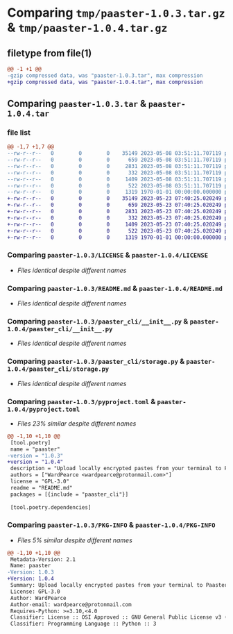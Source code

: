 # Comparing `tmp/paaster-1.0.3.tar.gz` & `tmp/paaster-1.0.4.tar.gz`

## filetype from file(1)

```diff
@@ -1 +1 @@
-gzip compressed data, was "paaster-1.0.3.tar", max compression
+gzip compressed data, was "paaster-1.0.4.tar", max compression
```

## Comparing `paaster-1.0.3.tar` & `paaster-1.0.4.tar`

### file list

```diff
@@ -1,7 +1,7 @@
--rw-r--r--   0        0        0    35149 2023-05-08 03:51:11.707119 paaster-1.0.3/LICENSE
--rw-r--r--   0        0        0      659 2023-05-08 03:51:11.707119 paaster-1.0.3/README.md
--rw-r--r--   0        0        0     2831 2023-05-08 03:51:11.707119 paaster-1.0.3/paaster_cli/__init__.py
--rw-r--r--   0        0        0      332 2023-05-08 03:51:11.707119 paaster-1.0.3/paaster_cli/misc.py
--rw-r--r--   0        0        0     1409 2023-05-08 03:51:11.707119 paaster-1.0.3/paaster_cli/storage.py
--rw-r--r--   0        0        0      522 2023-05-08 03:51:11.707119 paaster-1.0.3/pyproject.toml
--rw-r--r--   0        0        0     1319 1970-01-01 00:00:00.000000 paaster-1.0.3/PKG-INFO
+-rw-r--r--   0        0        0    35149 2023-05-23 07:40:25.020249 paaster-1.0.4/LICENSE
+-rw-r--r--   0        0        0      659 2023-05-23 07:40:25.020249 paaster-1.0.4/README.md
+-rw-r--r--   0        0        0     2831 2023-05-23 07:40:25.020249 paaster-1.0.4/paaster_cli/__init__.py
+-rw-r--r--   0        0        0      332 2023-05-23 07:40:25.020249 paaster-1.0.4/paaster_cli/misc.py
+-rw-r--r--   0        0        0     1409 2023-05-23 07:40:25.020249 paaster-1.0.4/paaster_cli/storage.py
+-rw-r--r--   0        0        0      522 2023-05-23 07:40:25.020249 paaster-1.0.4/pyproject.toml
+-rw-r--r--   0        0        0     1319 1970-01-01 00:00:00.000000 paaster-1.0.4/PKG-INFO
```

### Comparing `paaster-1.0.3/LICENSE` & `paaster-1.0.4/LICENSE`

 * *Files identical despite different names*

### Comparing `paaster-1.0.3/README.md` & `paaster-1.0.4/README.md`

 * *Files identical despite different names*

### Comparing `paaster-1.0.3/paaster_cli/__init__.py` & `paaster-1.0.4/paaster_cli/__init__.py`

 * *Files identical despite different names*

### Comparing `paaster-1.0.3/paaster_cli/storage.py` & `paaster-1.0.4/paaster_cli/storage.py`

 * *Files identical despite different names*

### Comparing `paaster-1.0.3/pyproject.toml` & `paaster-1.0.4/pyproject.toml`

 * *Files 23% similar despite different names*

```diff
@@ -1,10 +1,10 @@
 [tool.poetry]
 name = "paaster"
-version = "1.0.3"
+version = "1.0.4"
 description = "Upload locally encrypted pastes from your terminal to Paaster"
 authors = ["WardPearce <wardpearce@protonmail.com>"]
 license = "GPL-3.0"
 readme = "README.md"
 packages = [{include = "paaster_cli"}]
 
 [tool.poetry.dependencies]
```

### Comparing `paaster-1.0.3/PKG-INFO` & `paaster-1.0.4/PKG-INFO`

 * *Files 5% similar despite different names*

```diff
@@ -1,10 +1,10 @@
 Metadata-Version: 2.1
 Name: paaster
-Version: 1.0.3
+Version: 1.0.4
 Summary: Upload locally encrypted pastes from your terminal to Paaster
 License: GPL-3.0
 Author: WardPearce
 Author-email: wardpearce@protonmail.com
 Requires-Python: >=3.10,<4.0
 Classifier: License :: OSI Approved :: GNU General Public License v3 (GPLv3)
 Classifier: Programming Language :: Python :: 3
```

